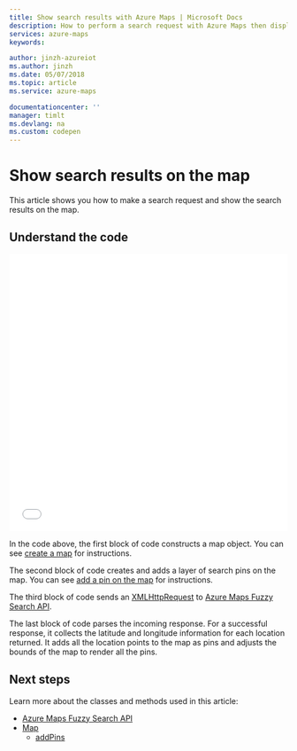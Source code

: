 ```yaml
---
title: Show search results with Azure Maps | Microsoft Docs
description: How to perform a search request with Azure Maps then display the results on a Javascrip map
services: azure-maps
keywords: 

author: jinzh-azureiot
ms.author: jinzh
ms.date: 05/07/2018
ms.topic: article
ms.service: azure-maps

documentationcenter: ''
manager: timlt
ms.devlang: na
ms.custom: codepen
---
```


# Show search results on the map

This article shows you how to make a search request and show the search results on the map. 

## Understand the code

<iframe height='500' scrolling='no' title='Show search results on a map' src='//codepen.io/azuremaps/embed/KQbaeM/?height=519&theme-id=0&default-tab=js,result&embed-version=2&editable=true' frameborder='no' allowtransparency='true' allowfullscreen='true' style='width: 100%;'>See the Pen <a href='https://codepen.io/azuremaps/pen/KQbaeM/'>Show search results on a map</a> by Azure Maps (<a href='https://codepen.io/azuremaps'>@azuremaps</a>) on <a href='https://codepen.io'>CodePen</a>.
</iframe>

In the code above, the first block of code constructs a map object. You can see [create a map](./map-create.md) for instructions.

The second block of code creates and adds a layer of search pins on the map. You can see [add a pin on the map](./map-add-pin.md) for instructions.

The third block of code sends an [XMLHttpRequest](https://xhr.spec.whatwg.org/) to [Azure Maps Fuzzy Search API](https://docs.microsoft.com/rest/api/maps/search/getsearchfuzzy).

The last block of code parses the incoming response. For a successful response, it collects the latitude and longitude information for each location returned. It adds all the location points to the map as pins and adjusts the bounds of the map to render all the pins.


## Next steps

Learn more about the classes and methods used in this article: 

* [Azure Maps Fuzzy Search API](https://docs.microsoft.com/rest/api/maps/search/getsearchfuzzy)
* [Map](https://docs.microsoft.com/javascript/api/azure-maps-javascript/map?view=azure-iot-typescript-latest)
    * [addPins](https://docs.microsoft.com/javascript/api/azure-maps-javascript/map?view=azure-iot-typescript-latest#addpins)
